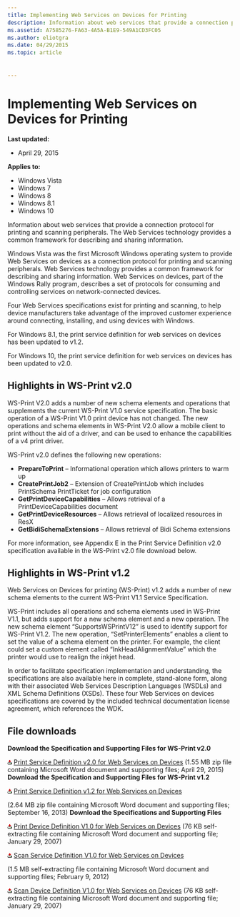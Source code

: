 ```yaml
---
title: Implementing Web Services on Devices for Printing
description: Information about web services that provide a connection protocol for printing and scanning peripherals. The Web Services technology provides a common framework for describing and sharing information.
ms.assetid: A7585276-FA63-4A5A-B1E9-549A1CD3FC05
ms.author: eliotgra
ms.date: 04/29/2015
ms.topic: article


---
```


# Implementing Web Services on Devices for Printing


**Last updated:**

-   April 29, 2015

**Applies to:**

-   Windows Vista
-   Windows 7
-   Windows 8
-   Windows 8.1
-   Windows 10

Information about web services that provide a connection protocol for printing and scanning peripherals. The Web Services technology provides a common framework for describing and sharing information.

Windows Vista was the first Microsoft Windows operating system to provide Web Services on devices as a connection protocol for printing and scanning peripherals. Web Services technology provides a common framework for describing and sharing information. Web Services on devices, part of the Windows Rally program, describes a set of protocols for consuming and controlling services on network-connected devices.

Four Web Services specifications exist for printing and scanning, to help device manufacturers take advantage of the improved customer experience around connecting, installing, and using devices with Windows.

For Windows 8.1, the print service definition for web services on devices has been updated to v1.2.

For Windows 10, the print service definition for web services on devices has been updated to v2.0.

## <span id="Highlights_in_WS-Print_v2.0"></span><span id="highlights_in_ws-print_v2.0"></span><span id="HIGHLIGHTS_IN_WS-PRINT_V2.0"></span>Highlights in WS-Print v2.0


WS-Print V2.0 adds a number of new schema elements and operations that supplements the current WS-Print V1.0 service specification. The basic operation of a WS-Print V1.0 print device has not changed. The new operations and schema elements in WS-Print V2.0 allow a mobile client to print without the aid of a driver, and can be used to enhance the capabilities of a v4 print driver.

WS-Print v2.0 defines the following new operations:

-   **PrepareToPrint** – Informational operation which allows printers to warm up
-   **CreatePrintJob2** – Extension of CreatePrintJob which includes PrintSchema PrintTicket for job configuration
-   **GetPrintDeviceCapabilities** – Allows retrieval of a PrintDeviceCapabilities document
-   **GetPrintDeviceResources** – Allows retrieval of localized resources in ResX
-   **GetBidiSchemaExtensions** – Allows retrieval of Bidi Schema extensions

For more information, see Appendix E in the Print Service Definition v2.0 specification available in the WS-Print v2.0 file download below.

## <span id="Highlights_in_WS-Print_v1.2"></span><span id="highlights_in_ws-print_v1.2"></span><span id="HIGHLIGHTS_IN_WS-PRINT_V1.2"></span>Highlights in WS-Print v1.2


Web Services on Devices for printing (WS-Print) v1.2 adds a number of new schema elements to the current WS-Print V1.1 Service Specification.

WS-Print includes all operations and schema elements used in WS-Print V1.1, but adds support for a new schema element and a new operation. The new schema element “SupportsWSPrintV12” is used to identify support for WS-Print V1.2. The new operation, “SetPrinterElements” enables a client to set the value of a schema element on the printer. For example, the client could set a custom element called “InkHeadAlignmentValue” which the printer would use to realign the inkjet head.

In order to facilitate specification implementation and understanding, the specifications are also available here in complete, stand-alone form, along with their associated Web Services Description Languages (WSDLs) and XML Schema Definitions (XSDs). These four Web Services on devices specifications are covered by the included technical documentation license agreement, which references the WDK.

## <span id="File_downloads"></span><span id="file_downloads"></span><span id="FILE_DOWNLOADS"></span>File downloads


**Download the Specification and Supporting Files for WS-Print v2.0**

![](images/ic13605.gif) [Print Service Definition v2.0 for Web Services on Devices](http://go.microsoft.com/fwlink/p/?LinkId=534008)
(1.55 MB zip file containing Microsoft Word document and supporting files; April 29, 2015)
**Download the Specification and Supporting Files for WS-Print v1.2**

![](images/ic13605.gif) [Print Service Definition v1.2 for Web Services on Devices](http://download.microsoft.com/download/E/9/7/E974CFCB-4B3B-40CC-AF92-4F7F84477F0B/Printer.zip)

(2.64 MB zip file containing Microsoft Word document and supporting files; September 16, 2013)
**Download the Specifications and Supporting Files**

![](images/ic13605.gif) [Print Device Definition V1.0 for Web Services on Devices](http://download.microsoft.com/download/9/c/5/9c5b2167-8017-4bae-9fde-d599bac8184a/PrintDevice.exe)
(76 KB self-extracting file containing Microsoft Word document and supporting file; January 29, 2007)

![](images/ic13605.gif) [Scan Service Definition V1.0 for Web Services on Devices](http://download.microsoft.com/download/9/C/5/9C5B2167-8017-4BAE-9FDE-D599BAC8184A/ScanService.zip)

(1.5 MB self-extracting file containing Microsoft Word document and supporting files; February 9, 2012)

![](images/ic13605.gif) [Scan Device Definition V1.0 for Web Services on Devices](http://download.microsoft.com/download/9/c/5/9c5b2167-8017-4bae-9fde-d599bac8184a/ScanDevice.exe)
(76 KB self-extracting file containing Microsoft Word document and supporting file; January 29, 2007)
 




